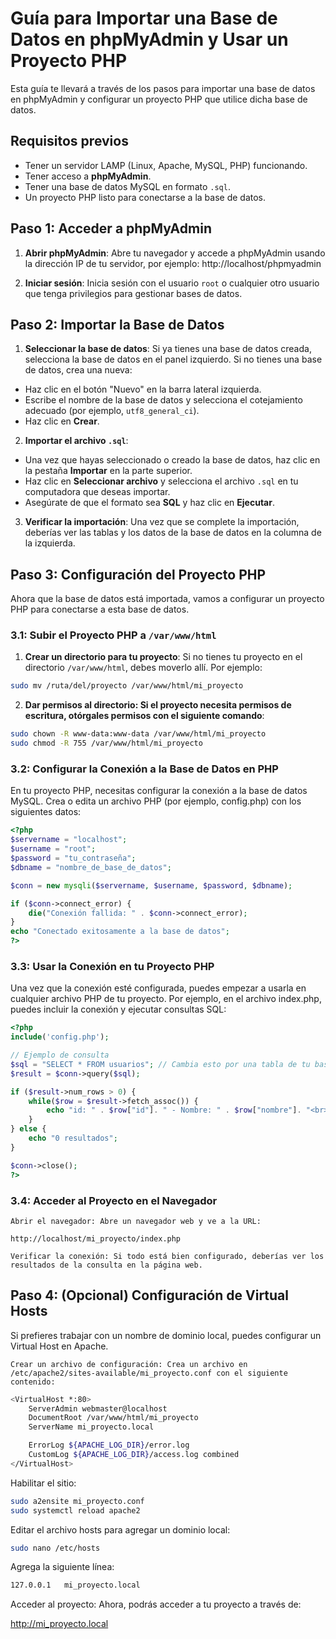 # Guía para Importar una Base de Datos en phpMyAdmin y Usar un Proyecto PHP

Esta guía te llevará a través de los pasos para importar una base de datos en phpMyAdmin y configurar un proyecto PHP que utilice dicha base de datos.

## Requisitos previos

- Tener un servidor LAMP (Linux, Apache, MySQL, PHP) funcionando.
- Tener acceso a **phpMyAdmin**.
- Tener una base de datos MySQL en formato `.sql`.
- Un proyecto PHP listo para conectarse a la base de datos.

## Paso 1: Acceder a phpMyAdmin

1. **Abrir phpMyAdmin**: 
   Abre tu navegador y accede a phpMyAdmin usando la dirección IP de tu servidor, por ejemplo:
http://localhost/phpmyadmin


2. **Iniciar sesión**:
Inicia sesión con el usuario `root` o cualquier otro usuario que tenga privilegios para gestionar bases de datos.

## Paso 2: Importar la Base de Datos

1. **Seleccionar la base de datos**:
Si ya tienes una base de datos creada, selecciona la base de datos en el panel izquierdo. Si no tienes una base de datos, crea una nueva:
- Haz clic en el botón "Nuevo" en la barra lateral izquierda.
- Escribe el nombre de la base de datos y selecciona el cotejamiento adecuado (por ejemplo, `utf8_general_ci`).
- Haz clic en **Crear**.

2. **Importar el archivo `.sql`**:
- Una vez que hayas seleccionado o creado la base de datos, haz clic en la pestaña **Importar** en la parte superior.
- Haz clic en **Seleccionar archivo** y selecciona el archivo `.sql` en tu computadora que deseas importar.
- Asegúrate de que el formato sea **SQL** y haz clic en **Ejecutar**.

3. **Verificar la importación**:
Una vez que se complete la importación, deberías ver las tablas y los datos de la base de datos en la columna de la izquierda.

## Paso 3: Configuración del Proyecto PHP

Ahora que la base de datos está importada, vamos a configurar un proyecto PHP para conectarse a esta base de datos.

### 3.1: Subir el Proyecto PHP a `/var/www/html`

1. **Crear un directorio para tu proyecto**:
Si no tienes tu proyecto en el directorio `/var/www/html`, debes moverlo allí. Por ejemplo:
```bash
sudo mv /ruta/del/proyecto /var/www/html/mi_proyecto
```
2. **Dar permisos al directorio: Si el proyecto necesita permisos de escritura, otórgales permisos con el siguiente comando**:
```bash
sudo chown -R www-data:www-data /var/www/html/mi_proyecto
sudo chmod -R 755 /var/www/html/mi_proyecto
```
### 3.2: Configurar la Conexión a la Base de Datos en PHP

En tu proyecto PHP, necesitas configurar la conexión a la base de datos MySQL. Crea o edita un archivo PHP (por ejemplo, config.php) con los siguientes datos:
```php
<?php
$servername = "localhost"; 
$username = "root";
$password = "tu_contraseña";
$dbname = "nombre_de_base_de_datos";

$conn = new mysqli($servername, $username, $password, $dbname);

if ($conn->connect_error) {
    die("Conexión fallida: " . $conn->connect_error);
}
echo "Conectado exitosamente a la base de datos";
?>
```
### 3.3: Usar la Conexión en tu Proyecto PHP

Una vez que la conexión esté configurada, puedes empezar a usarla en cualquier archivo PHP de tu proyecto. Por ejemplo, en el archivo index.php, puedes incluir la conexión y ejecutar consultas SQL:
```php
<?php
include('config.php');

// Ejemplo de consulta
$sql = "SELECT * FROM usuarios"; // Cambia esto por una tabla de tu base de datos
$result = $conn->query($sql);

if ($result->num_rows > 0) {
    while($row = $result->fetch_assoc()) {
        echo "id: " . $row["id"]. " - Nombre: " . $row["nombre"]. "<br>";
    }
} else {
    echo "0 resultados";
}

$conn->close();
?>
```
### 3.4: Acceder al Proyecto en el Navegador

    Abrir el navegador: Abre un navegador web y ve a la URL:

    http://localhost/mi_proyecto/index.php

    Verificar la conexión: Si todo está bien configurado, deberías ver los resultados de la consulta en la página web.

## Paso 4: (Opcional) Configuración de Virtual Hosts

Si prefieres trabajar con un nombre de dominio local, puedes configurar un Virtual Host en Apache.

    Crear un archivo de configuración: Crea un archivo en /etc/apache2/sites-available/mi_proyecto.conf con el siguiente contenido:
```bash
<VirtualHost *:80>
    ServerAdmin webmaster@localhost
    DocumentRoot /var/www/html/mi_proyecto
    ServerName mi_proyecto.local

    ErrorLog ${APACHE_LOG_DIR}/error.log
    CustomLog ${APACHE_LOG_DIR}/access.log combined
</VirtualHost>
```
Habilitar el sitio:
```bash
sudo a2ensite mi_proyecto.conf
sudo systemctl reload apache2
```
Editar el archivo hosts para agregar un dominio local:
```bash
sudo nano /etc/hosts
```
Agrega la siguiente línea:
```bash
127.0.0.1   mi_proyecto.local
```
Acceder al proyecto: Ahora, podrás acceder a tu proyecto a través de:

http://mi_proyecto.local

